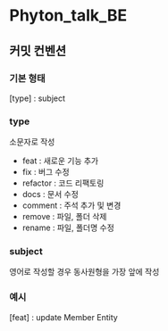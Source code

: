 # Phyton_talk_BE

## 커밋 컨벤션
### 기본 형태
[type] : subject

### type
소문자로 작성
- feat : 새로운 기능 추가
- fix : 버그 수정
- refactor : 코드 리팩토링
- docs : 문서 수정
- comment : 주석 추가 및 변경
- remove : 파일, 폴더 삭제
- rename : 파일, 폴더명 수정

### subject
영어로 작성할 경우 동사원형을 가장 앞에 작성


### 예시
[feat] : update Member Entity
